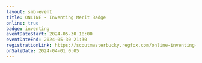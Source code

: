 ```yaml
---
layout: smb-event
title: ONLINE - Inventing Merit Badge
online: true
badge: inventing
eventDateStart: 2024-05-30 18:00
eventDateEnd: 2024-05-30 21:30
registrationLink: https://scoutmasterbucky.regfox.com/online-inventing-merit-badge-2024-05-30pm
onSaleDate: 2024-04-01 0:05
---
```

